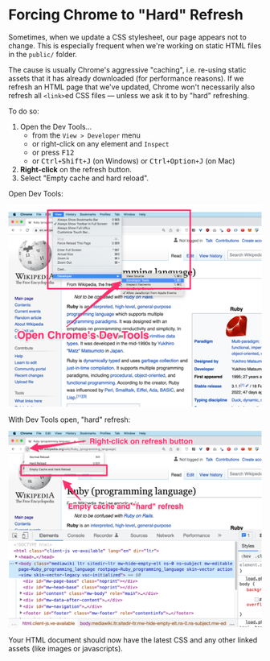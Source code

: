# Forcing Chrome to "Hard" Refresh

Sometimes, when we update a CSS stylesheet, our page appears not to change. This is especially frequent when we're working on static HTML files in the `public/` folder.

The cause is usually Chrome's aggressive "caching", i.e. re-using static assets that it has already downloaded (for performance reasons). If we refresh an HTML page that we've updated, Chrome won't necessarily also refresh all `<link>`ed CSS files — unless we ask it to by "hard" refreshing.

To do so:

 1. Open the Dev Tools...
    - from the `View > Developer` menu
    - or right-click on any element and `Inspect`
    - or press <kbd>F12</kbd>
    - or <kbd>Ctrl</kbd>`+`<kbd>Shift</kbd>`+`<kbd>J</kbd> (on Windows) or <kbd>Ctrl</kbd>`+`<kbd>Option</kbd>`+`<kbd>J</kbd> (on Mac)
 2. **Right-click** on the refresh button.
 3. Select "Empty cache and hard reload".

Open Dev Tools:

![](/assets/hard-refresh-dev-tools-2.png)

With Dev Tools open, "hard" refresh:

![](/assets/hard-refresh-right-click-refresh-2.png)

Your HTML document should now have the latest CSS and any other linked assets (like images or javascripts).
